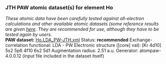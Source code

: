 ### JTH PAW atomic dataset(s) for element Ho
  
_These atomic data have been carefully tested against all-electron calculations and other available atomic datasets (some reference results are given [here](https://www.abinit.org/Files/JTH-benchmark-1.1.pdf)._
_They are recommended for use, although they have to be tested again by users._
<br>
**PAW dataset:** [Ho.LDA_PW-JTH.xml](https://github.com/abinit/paw_jth_datasets/pseudos/JTH-LDA-v1.1/Ho/Ho.LDA_PW-JTH.xml)
Status: **recommended**
Exchange-correlation functional: LDA - PW
Electronic structure ([core] val): [Kr 4d10] 5s2 5p6 4f10 6s2 5d1
Augmentation radius: 2.51 a.u.
Generator: atompaw-4.0.0.12 (input file included in the dataset itself)
